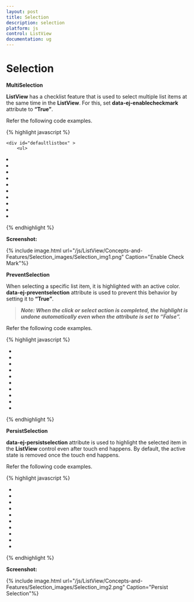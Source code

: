 ```yaml
---
layout: post
title: Selection
description: selection
platform: js
control: ListView
documentation: ug
---
```


# Selection

**MultiSelection**

**ListView** has a checklist feature that is used to select multiple list items at the same time in the **ListView**. For this, set **data-ej-enablecheckmark** attribute to **“True”**.

Refer the following code examples.



{% highlight javascript %}


    <div id="defaultlistbox" >
        <ul>
<li data-ej-text="Artwork"></li>
<li data-ej-text="Abstract"></li>
<li data-ej-text="2 Acrylic Mediums"></li>
<li data-ej-text="Creative Acrylic"></li>
<li data-ej-text="Modern Painting"></li>
<li data-ej-text="Canvas Art"></li>
<li data-ej-text="Black white"></li>
<li data-ej-text="Children"></li>
<li data-ej-text="Preschool Crafts"></li>
<li data-ej-text="School-age Crafts"></li>
</ul>
    </div>
    <script type="text/javascript">
        $(function () {
            $("#defaultlistbox").ejListView({enableCheckMark:true,width:400});
        });
    </script>



{% endhighlight %}



**Screenshot:**

{% include image.html url="/js/ListView/Concepts-and-Features/Selection_images/Selection_img1.png" Caption="Enable Check Mark"%}

**PreventSelection**

When selecting a specific list item, it is highlighted with an active color. **data-ej-preventselection** attribute is used to prevent this behavior by setting it to **“True”**. 

> _**Note: When the click or select action is completed, the highlight is undone automatically even when the  attribute is set to “False”.**_

Refer the following code examples.



{% highlight javascript %}


<div id="defaultlistbox" >
       <ul>
<li data-ej-text="Artwork"></li>
<li data-ej-text="Abstract"></li>
<li data-ej-text="2 Acrylic Mediums"></li>
<li data-ej-text="Creative Acrylic"></li>
<li data-ej-text="Modern Painting"></li>
<li data-ej-text="Canvas Art"></li>
<li data-ej-text="Black white"></li>
<li data-ej-text="Children"></li>
<li data-ej-text="Preschool Crafts"></li>
<li data-ej-text="School-age Crafts"></li>
</ul>
    </div>
    <script type="text/javascript">
        $(function () {
            $("#defaultlistbox").ejListView({preventSelection:true, width:400});
        });
    </script>



{% endhighlight %}



**PersistSelection**

**data-ej-persistselection** attribute is used to highlight the selected item in the **ListView** control even after touch end happens. By default, the active state is removed once the touch end happens.

Refer the following code examples.



{% highlight javascript %}


<div id="defaultlistbox" >
       <ul>
<li data-ej-text="Artwork"></li>
<li data-ej-text="Abstract"></li>
<li data-ej-text="2 Acrylic Mediums"></li>
<li data-ej-text="Creative Acrylic"></li>
<li data-ej-text="Modern Painting"></li>
<li data-ej-text="Canvas Art"></li>
<li data-ej-text="Black white"></li>
<li data-ej-text="Children"></li>
<li data-ej-text="Preschool Crafts"></li>
<li data-ej-text="School-age Crafts"></li>
</ul>
    </div>
    <script type="text/javascript">
        $(function () {
            $("#defaultlistbox").ejListView({persistSelection:true, width:400});
        });
    </script>



{% endhighlight %}



**Screenshot:**

{% include image.html url="/js/ListView/Concepts-and-Features/Selection_images/Selection_img2.png" Caption="Persist Selection"%}

